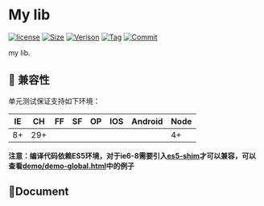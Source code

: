 # My lib

[![license](https://img.shields.io/badge/license-MIT-blue.svg)](https://github.com/PinghuaZhuang/lib/blob/master/LICENSE) [![Size](https://img.shields.io/github/languages/code-size/pinghuazhuang/lib.svg)](https://github.com/PinghuaZhuang/lib) [![Verison](https://img.shields.io/github/package-json/v/pinghuazhuang/lib.svg)](https://github.com/PinghuaZhuang/lib/releases) [![Tag](https://img.shields.io/github/tag/pinghuazhuang/lib.svg)](https://github.com/PinghuaZhuang/class/tags) [![Commit](https://img.shields.io/github/last-commit/pinghuazhuang/lib.svg)](https://github.com/PinghuaZhuang/lib/commits/master)

my lib.



## :pill: 兼容性
单元测试保证支持如下环境：

| IE   | CH   | FF   | SF   | OP   | IOS  | Android | Node |
| ---- | ---- | ---- | ---- | ---- | ---- | ------- | ---- |
| 8+   | 29+  |      |      |      |      |         | 4+   |

**注意：编译代码依赖ES5环境，对于ie6-8需要引入[es5-shim](http://github.com/es-shims/es5-shim/)才可以兼容，可以查看[demo/demo-global.html](./demo/demo-global.html)中的例子**



## :open_file_folder:Document







